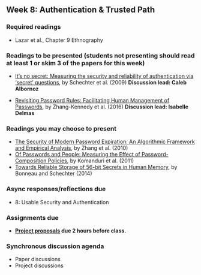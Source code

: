 ## Week 8: Authentication & Trusted Path

### Required readings

  - Lazar et al., Chapter 9 Ethnography

### Readings to be presented (students not presenting should read at least 1 or skim 3 of the papers for this week) 

  - [It’s no secret: Measuring the security and reliability of authentication via ‘secret’ questions](https://drive.google.com/file/d/1TzZF23zFWn-lT6bon_yVnbjpRCII25Js/view?usp=sharing), by Schechter et al. (2009) **Discussion lead: Caleb Albornoz**

  - [Revisiting Password Rules: Facilitating Human Management of Passwords](https://people.scs.carleton.ca/~paulv/papers/eCrime2016pwdrules.pdf), by Zhang-Kennedy et al. (2016) **Discussion lead: Isabelle Delmas**

### Readings you may choose to present

  - [The Security of Modern Password Expiration: An Algorithmic Framework and Empirical Analysis](https://www.cs.unc.edu/~fabian/papers/PasswordExpire.pdf), by Zhang et al. (2010)
  - [Of Passwords and People: Measuring the Effect of Password-Composition Policies](https://users.ece.cmu.edu/~mmazurek/papers/chi2011_passwords_people.pdf), by Komanduri et al. (2011)
  - [Towards Reliable Storage of 56-bit Secrets in Human Memory](https://www.usenix.org/system/files/conference/usenixsecurity14/sec14-paper-bonneau.pdf), by Bonneau and Schechter (2014)

### Async responses/reflections due

  - 8: Usable Security and Authentication


### Assignments due

  - **[Project proposals](../project/README.md#week-8-before-the-live-session) due 2 hours before class.** 

### Synchronous discussion agenda

- Paper discussions
- Project discussions
